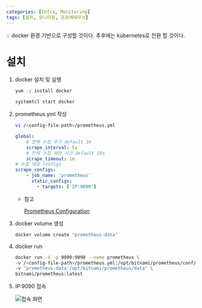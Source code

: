 ```yaml
---
categories: [Infra, Monitoring]
tags: [설치, 모니터링, 프로메테우스]
---
```



<aside>
💡 docker 환경 기반으로 구성할 것이다. 추후에는 kubernetes로 전환 할 것이다.

</aside>

# 설치

1. docker 설치 및 실행
    
    ```bash
    yum -y install docker
    
    systemtcl start docker
    ```
    
2. prometheus.yml 작성
    
    ```bash
    vi /<config-file-path>/prometheus.yml
    ```
    
    ```yaml
    global:
        # 전체 수집 주기 default 1m
        scrape_interval: 5s
        # 전체 수집 제한 시간 default 10s
        scrape_timeout: 1m
    # 수집 대상 configs
    scrape_configs:
        - job_name: 'prometheus'
          static_configs:
            - targets: ['IP:9090']
    ```
    
    - 참고
        
        [Prometheus Configuration](https://prometheus.io/docs/prometheus/latest/configuration/configuration/)
        
3. docker volume 생성
    
    ```bash
    docker volume create "prometheus-data"
    ```
    
4. docker run
    
    ```bash
    docker run -d -p 9090:9090 --name prometheus \
    -v /<config-file-path>/prometheus.yml:/opt/bitnami/prometheus/conf/prometheus.yml \
    -v "prometheus-data:/opt/bitnami/prometheus/data" \
    bitnami/prometheus:latest
    ```
    
5. IP:9090 접속
    
    ![접속 화면](/assets/Prometheus/캡처.png)
